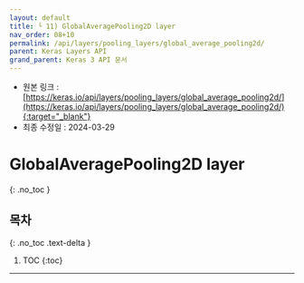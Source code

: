 ```yaml
---
layout: default
title: └ 11) GlobalAveragePooling2D layer
nav_order: 08+10
permalink: /api/layers/pooling_layers/global_average_pooling2d/
parent: Keras Layers API
grand_parent: Keras 3 API 문서
---
```


* 원본 링크 : [https://keras.io/api/layers/pooling_layers/global_average_pooling2d/](https://keras.io/api/layers/pooling_layers/global_average_pooling2d/){:target="_blank"}
* 최종 수정일 : 2024-03-29

# GlobalAveragePooling2D layer
{: .no_toc }

## 목차
{: .no_toc .text-delta }

1. TOC
{:toc}

---

